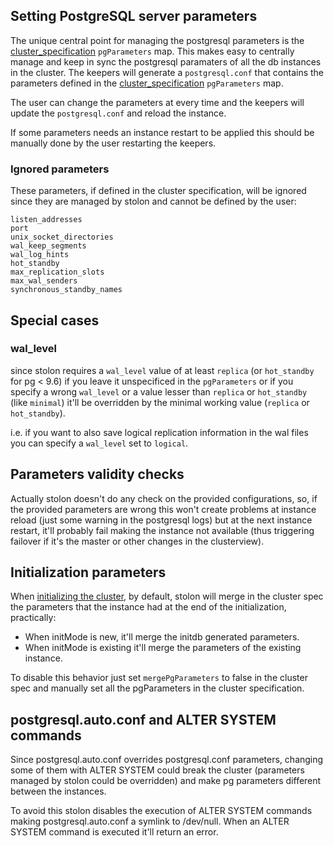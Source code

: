 ## Setting PostgreSQL server parameters

The unique central point for managing the postgresql parameters is the [cluster_specification](cluster_spec.md) `pgParameters` map. This makes easy to centrally manage and keep in sync the postgresql paramaters of all the db instances in the cluster. The keepers will generate a `postgresql.conf` that contains the parameters defined in the [cluster_specification](cluster_spec.md) `pgParameters` map.

The user can change the parameters at every time and the keepers will update the `postgresql.conf` and reload the instance.

If some parameters needs an instance restart to be applied this should be manually done by the user restarting the keepers.

### Ignored parameters

These parameters, if defined in the cluster specification, will be ignored since they are managed by stolon and cannot be defined by the user:

```
listen_addresses
port
unix_socket_directories
wal_keep_segments
wal_log_hints
hot_standby
max_replication_slots
max_wal_senders
synchronous_standby_names
```

## Special cases

### wal_level

since stolon requires a `wal_level` value of at least `replica` (or `hot_standby` for pg < 9.6) if you leave it unspecificed in the `pgParameters` or if you specify a wrong `wal_level` or a value lesser than `replica` or `hot_standby` (like `minimal`) it'll be overridden by the minimal working value (`replica` or `hot_standby`).

i.e. if you want to also save logical replication information in the wal files you can specify a `wal_level` set to `logical`.

## Parameters validity checks

Actually stolon doesn't do any check on the provided configurations, so, if the provided parameters are wrong this won't create problems at instance reload (just some warning in the postgresql logs) but at the next instance restart, it'll probably fail making the instance not available (thus triggering failover if it's the master or other changes in the clusterview).

## Initialization parameters

When [initializing the cluster](initialization.md), by default, stolon will merge in the cluster spec the parameters that the instance had at the end of the initialization, practically:

* When initMode is new, it'll merge the initdb generated parameters.
* When initMode is existing it'll merge the parameters of the existing instance.

To disable this behavior just set `mergePgParameters` to false in the cluster spec and manually set all the pgParameters in the cluster specification.

## postgresql.auto.conf and ALTER SYSTEM commands

Since postgresql.auto.conf overrides postgresql.conf parameters, changing some of them with ALTER SYSTEM could break the cluster (parameters managed by stolon could be overridden) and make pg parameters different between the instances.

To avoid this stolon disables the execution of ALTER SYSTEM commands making postgresql.auto.conf a symlink to /dev/null. When an ALTER SYSTEM command is executed it'll return an error.
